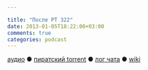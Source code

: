 ```yaml
---

title: "После РT 322"
date: 2013-01-05T18:22:00+03:00
comments: true
categories: podcast
---
```

[аудио](http://cdn.radio-t.com/rt322post.mp3) ● [пиратский torrent](http://pirates.radio-t.com/torrents/rt322post.mp3.torrent) ● [лог чата](http://chat.radio-t.com/logs/radio-t-322.html) ● [wiki](http://wiki.radio-t.com/%D0%9F%D0%BE%D1%81%D0%BB%D0%B5_%D0%A0%D0%A2_322) <audio src="http://cdn.radio-t.com/rt322post.mp3" preload="none">
